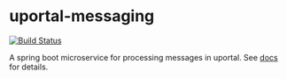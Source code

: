 # uportal-messaging

[![Build Status](https://travis-ci.org/UW-Madison-DoIT/uportal-messaging.svg?branch=master)](https://travis-ci.org/UW-Madison-DoIT/uportal-messaging)

A spring boot microservice for processing messages in uportal. See [docs]("https://uw-madison-doit.github.io/uportal-messaging/") for details.

